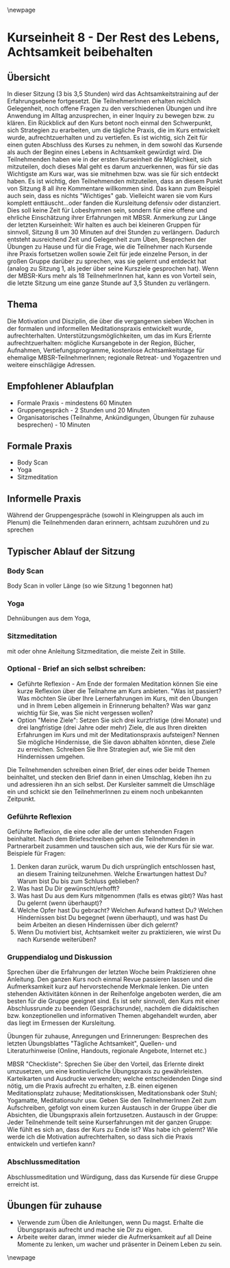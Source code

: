 \newpage

# Kurseinheit 8 - Der Rest des Lebens, Achtsamkeit beibehalten

## Übersicht

In dieser Sitzung (3 bis 3,5 Stunden) wird das Achtsamkeitstraining auf der
Erfahrungsebene fortgesetzt. Die TeilnehmerInnen erhalten reichlich Gelegenheit, noch
offene Fragen zu den verschiedenen Übungen und ihre Anwendung im Alltag
anzusprechen, in einer Inquiry zu bewegen bzw. zu klären. Ein Rückblick auf den Kurs
betont noch einmal den Schwerpunkt, sich Strategien zu erarbeiten, um die tägliche
Praxis, die im Kurs entwickelt wurde, aufrechtzuerhalten und zu vertiefen. Es ist wichtig,
sich Zeit für einen guten Abschluss des Kurses zu nehmen, in dem sowohl das
Kursende als auch der Beginn eines Lebens in Achtsamkeit gewürdigt wird. Die
Teilnehmenden haben wie in der ersten Kurseinheit die Möglichkeit, sich mitzuteilen,
doch dieses Mal geht es darum anzuerkennen, was für sie das Wichtigste am Kurs war,
was sie mitnehmen bzw. was sie für sich entdeckt haben. Es ist wichtig, den
Teilnehmenden mitzuteilen, dass an diesem Punkt von Sitzung 8 all ihre Kommentare
willkommen sind. Das kann zum Beispiel auch sein, dass es nichts "Wichtiges" gab.
Vielleicht waren sie vom Kurs komplett enttäuscht...oder fanden die Kursleitung
defensiv oder distanziert. Dies soll keine Zeit für Lobeshymnen sein, sondern für eine
offene und ehrliche Einschätzung ihrer Erfahrungen mit MBSR.
Anmerkung zur Länge der letzten Kurseinheit: Wir halten es auch bei kleineren Gruppen
für sinnvoll, Sitzung 8 um 30 Minuten auf drei Stunden zu verlängern. Dadurch entsteht
ausreichend Zeit und Gelegenheit zum Üben, Besprechen der Übungen zu Hause und
für die Frage, wie die Teilnehmer nach Kursende ihre Praxis fortsetzen wollen sowie
Zeit für jede einzelne Person, in der großen Gruppe darüber zu sprechen, was sie
gelernt und entdeckt hat (analog zu Sitzung 1, als jeder über seine Kursziele
gesprochen hat). Wenn der MBSR-Kurs mehr als 18 TeilnehmerInnen hat, kann es von
Vorteil sein, die letzte Sitzung um eine ganze Stunde auf 3,5 Stunden zu verlängern.

## Thema

Die Motivation und Disziplin, die über die vergangenen sieben Wochen in der formalen
und informellen Meditationspraxis entwickelt wurde, aufrechterhalten.
Unterstützungsmöglichkeiten, um das im Kurs Erlernte aufrechtzuerhalten: mögliche
Kursangebote in der Region, Bücher, Aufnahmen, Vertiefungsprogramme, kostenlose
Achtsamkeitstage für ehemalige MBSR-TeilnehmerInnen; regionale Retreat- und
Yogazentren und weitere einschlägige Adressen.

## Empfohlener Ablaufplan
- Formale Praxis - mindestens 60 Minuten
- Gruppengespräch - 2 Stunden und 20 Minuten
- Organisatorisches (Teilnahme, Ankündigungen, Übungen für zuhause
besprechen) - 10 Minuten

## Formale Praxis

- Body Scan
- Yoga
- Sitzmeditation

## Informelle Praxis

Während der Gruppengespräche (sowohl in Kleingruppen als auch im Plenum) die
Teilnehmenden daran erinnern, achtsam zuzuhören und zu sprechen

## Typischer Ablauf der Sitzung

### Body Scan

Body Scan in voller Länge (so wie Sitzung 1 begonnen hat)

### Yoga

Dehnübungen aus dem Yoga,

### Sitzmeditation

mit oder ohne Anleitung Sitzmeditation, die
meiste Zeit in Stille.


### Optional - Brief an sich selbst schreiben:

- Geführte Reflexion - Am Ende der formalen Meditation können Sie eine kurze
Reflexion über die Teilnahme am Kurs anbieten. "Was ist passiert? Was möchten
Sie über Ihre Lernerfahrungen im Kurs, mit den Übungen und in Ihrem Leben
allgemein in Erinnerung behalten? Was war ganz wichtig für Sie, was Sie nicht
vergessen wollen?
- Option "Meine Ziele": Setzen Sie sich drei kurzfristige (drei Monate) und drei
langfristige (drei Jahre oder mehr) Ziele, die aus Ihren direkten Erfahrungen im Kurs
und mit der Meditationspraxis aufsteigen? Nennen Sie mögliche Hindernisse, die Sie
davon abhalten könnten, diese Ziele zu erreichen. Schreiben Sie Ihre Strategien auf,
wie Sie mit den Hindernissen umgehen.

Die Teilnehmenden schreiben einen Brief, der eines oder beide Themen beinhaltet, und
stecken den Brief dann in einen Umschlag, kleben ihn zu und adressieren ihn an sich
selbst. Der Kursleiter sammelt die Umschläge ein und schickt sie den TeilnehmerInnen
zu einem noch unbekannten Zeitpunkt.

### Geführte Reflexion

Geführte Reflexion, die eine oder alle der unten stehenden Fragen beinhaltet. Nach
dem Briefeschreiben gehen die Teilnehmenden in Partnerarbeit zusammen und
tauschen sich aus, wie der Kurs für sie war. Beispiele für Fragen:

1. Denken daran zurück, warum Du dich ursprünglich entschlossen hast, an diesem Training teilzunehmen. Welche Erwartungen hattest Du? Warum bist Du bis zum Schluss
geblieben?
2. Was hast Du Dir gewünscht/erhofft?
3. Was hast Du aus dem Kurs mitgenommen (falls es etwas gibt)? Was hast Du gelernt (wenn überhaupt)?
4. Welche Opfer hast Du gebracht? Welchen Aufwand hattest Du? Welchen
Hindernissen bist Du begegnet (wenn überhaupt), und was hast Du beim Arbeiten
an diesen Hindernissen über dich gelernt?
5. Wenn Du motiviert bist, Achtsamkeit weiter zu praktizieren, wie wirst Du nach Kursende weiterüben?

### Gruppendialog und Diskussion

Sprechen über die Erfahrungen der letzten Woche beim
Praktizieren ohne Anleitung. Den ganzen Kurs noch einmal Revue passieren lassen
und die Aufmerksamkeit kurz auf hervorstechende Merkmale lenken.
Die unten stehenden Aktivitäten können in der Reihenfolge angeboten werden, die am
besten für die Gruppe geeignet sind. Es ist sehr sinnvoll, den Kurs mit einer
Abschlussrunde zu beenden (Gesprächsrunde), nachdem die didaktischen bzw.
konzeptionellen und informativen Themen abgehandelt wurden, aber das liegt im
Ermessen der Kursleitung.

Übungen für zuhause, Anregungen und Erinnerungen: Besprechen des letzten
Übungsblattes "Tägliche Achtsamkeit", Quellen- und Literaturhinweise (Online,
Handouts, regionale Angebote, Internet etc.)

MBSR "Checkliste": Sprechen Sie über den Vorteil, das Erlernte direkt umzusetzen, um
eine kontinuierliche Übungspraxis zu gewährleisten. Karteikarten und Ausdrucke
verwenden; welche entscheidenden Dinge sind nötig, um die Praxis aufrecht zu
erhalten, z.B. einen eigenen Meditationsplatz zuhause; Meditationskissen,
Meditationsbank oder Stuhl; Yogamatte, Meditationsuhr usw.
Geben Sie den TeilnehmerInnen Zeit zum Aufschreiben, gefolgt von einem kurzen
Austausch in der Gruppe über die Absichten, die Übungspraxis allein fortzusetzen.
Austausch in der Gruppe: Jeder Teilnehmende teilt seine Kurserfahrungen mit der
ganzen Gruppe: Wie fühlt es sich an, dass der Kurs zu Ende ist? Was habe ich gelernt?
Wie werde ich die Motivation aufrechterhalten, so dass sich die Praxis entwickeln und
vertiefen kann?

### Abschlussmeditation

Abschlussmeditation und Würdigung, dass das Kursende für diese Gruppe erreicht ist.

## Übungen für zuhause

- Verwende zum Üben die Anleitungen, wenn Du magst. Erhalte die
Übungspraxis aufrecht und mache sie Dir zu eigen.
- Arbeite weiter daran, immer wieder die Aufmerksamkeit auf all Deine
Momente zu lenken, um wacher und präsenter in Deinem Leben zu sein.

\newpage
